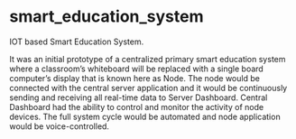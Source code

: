 # smart_education_system
IOT based Smart Education System.

It was an initial prototype of a centralized primary
smart education system where a classroom’s whiteboard will be replaced
with a single board computer’s display that is known here as Node. The node
would be connected with the central server application and it would be
continuously sending and receiving all real-time data to Server Dashboard.
Central Dashboard had the ability to control and monitor the activity of node
devices. The full system cycle would be automated and node application
would be voice-controlled.
